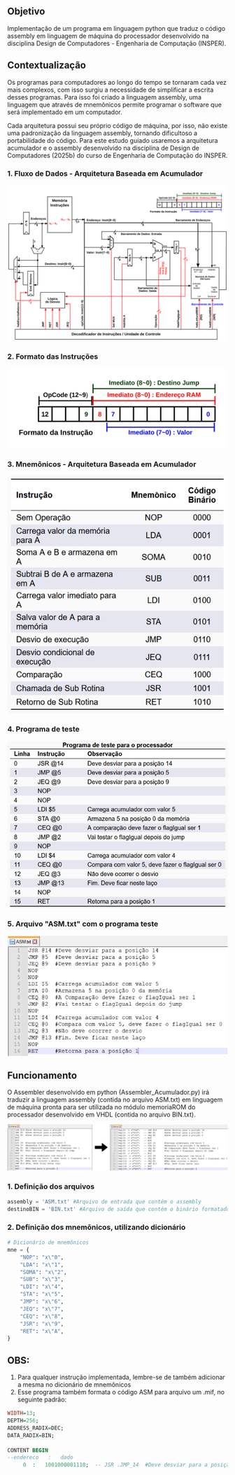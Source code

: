 ## Objetivo

Implementação de um programa em linguagem python que traduz o código assembly em linguagem de máquina do processador desenvolvido na disciplina Design de Computadores - Engenharia de Computação (INSPER).

## Contextualização

Os programas para computadores ao longo do tempo se tornaram cada vez mais complexos, com isso surgiu a necessidade de simplificar a escrita desses programas. Para isso foi criado a linguagem assembly, uma linguagem que através de mnemônicos permite programar o software que será implementado em um computador.

Cada arquitetura possui seu próprio código de máquina, por isso, não existe uma padronização da linguagem assembly, tornando dificultoso a portabilidade do código. Para este estudo guiado usaremos a arquitetura acumulador e o assembly desenvolvido na disciplina de Design de Computadores (2025b) do curso de Engenharia de Computação do INSPER.



### 1. Fluxo de Dados - Arquitetura Baseada em Acumulador



![FluxodeDados2025b](imgs/FluxodeDados2025b.svg)



### 2. Formato das Instruções

![formatoINSTRUCAO](imgs/formatoINSTRUCAO.svg)



### 3. Mnemônicos - Arquitetura Baseada em Acumulador

![Mnemonicos](imgs/Mnemonicos.png)



### 4. Programa de teste



![image-20220322110337458](imgs/ProgramaTeste.png)



### 5. Arquivo "ASM.txt" com o programa teste

![ASM_txt](imgs/ASM_txt.png)



## Funcionamento

O Assembler desenvolvido em python (Assembler_Acumulador.py) irá traduzir a linguagem assembly (contida no arquivo ASM.txt) em linguagem de máquina pronta para ser utilizada no módulo memoriaROM do processador desenvolvido em VHDL (contida no arquivo BIN.txt).



![ASMtoBIN](imgs/ASMtoBIN.svg)



### 1. Definição dos arquivos

```python
assembly = 'ASM.txt' #Arquivo de entrada que contém o assembly
destinoBIN = 'BIN.txt' #Arquivo de saída que contém o binário formatado para VHDL
```



### 2. Definição dos mnemônicos, utilizando dicionário

```python
# Dicionário de mnemônicos
mne = {
    "NOP": "x\"0",
    "LDA": "x\"1",
    "SOMA": "x\"2",
    "SUB": "x\"3",
    "LDI": "x\"4",
    "STA": "x\"5",
    "JMP": "x\"6",
    "JEQ": "x\"7",
    "CEQ": "x\"8",
    "JSR": "x\"9",
    "RET": "x\"A",
}
```

## OBS:

1) Para qualquer instrução implementada, lembre-se de também adicionar a mesma no dicionário de mnemônicos
2) Esse programa também formata o código ASM para arquivo um .mif, no seguinte padrão:

```vhdl
WIDTH=13;
DEPTH=256;
ADDRESS_RADIX=DEC;
DATA_RADIX=BIN;

CONTENT BEGIN
--endereco   :   dado
     0	:	1001000001110;	-- JSR .JMP_14  #Deve desviar para a posição 14
```

